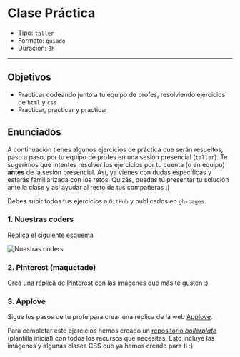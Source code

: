 # Clase Práctica

- Tipo: `taller`
- Formato: `guiado`
- Duración: `8h`

***

## Objetivos
- Practicar codeando junto a tu equipo de profes, resolviendo ejercicios de
`html` y `css`
- Practicar, practicar y practicar

## Enunciados
A continuación tienes algunos ejercicios de práctica que serán resueltos, paso a paso, por tu equipo de profes en una sesión presencial (`taller`). Te sugerimos que intentes resolver los ejercicios por tu cuenta (o en equipo) **antes** de la sesión presencial. Así, ya vienes con dudas específicas y estarás familiarizada con los retos. Quizás, puedas tú presentar tu solución ante la clase y así ayudar al resto de tus compañeras :)

Debes subir todos tus ejercicios a `GitHub` y publicarlos en `gh-pages`.

### 1. Nuestras coders
Replica el siguiente esquema

![Nuestras coders](https://github.com/Laboratoria/curricula-js/blob/632783f957accef3442934c87cecd254a202f2db/03-interactive-site/00-html-and-css/09-guided-exercises/img-nuestras-coders.png?raw=true)

### 2. Pinterest (maquetado)

Crea una réplica de [Pinterest](https://laboratoria.github.io/pinterestify/) con las imágenes que más te gusten :)

### 3. Applove

Sigue los pasos de tu profe para crear una réplica de la  web [Applove](https://fotos.subefotos.com/1edc0aab51f1d624da4a24ab86129d87o.png).

Para completar este ejercicios hemos creado un [repositorio _boilerplate_](https://github.com/Laboratoria/AppLove) (plantilla inicial) con todos los recursos que necesitas. Esto incluye las imágenes y algunas clases CSS que ya hemos creado para ti :)
